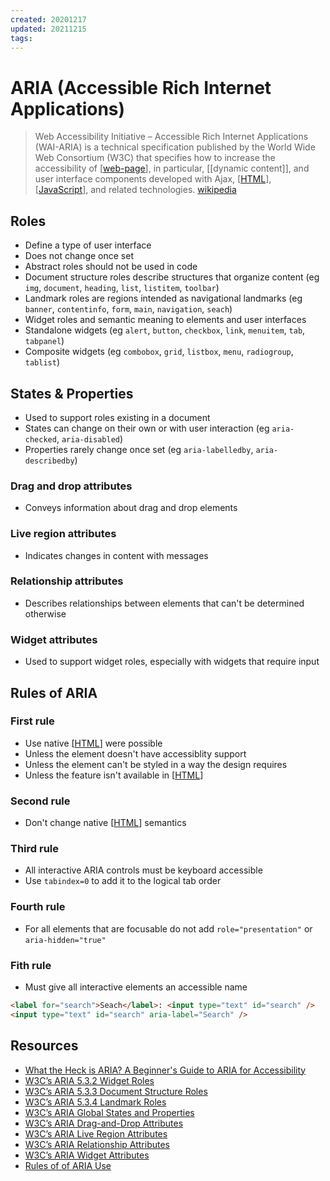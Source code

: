 ```yaml
---
created: 20201217
updated: 20211215
tags:
---
```


# ARIA (Accessible Rich Internet Applications)

> Web Accessibility Initiative – Accessible Rich Internet Applications (WAI-ARIA) is a technical specification published by the World Wide Web Consortium (W3C) that specifies how to increase the accessibility of [[web-page]], in particular, [[dynamic content]], and user interface components developed with Ajax, [[HTML]], [[JavaScript]], and related technologies. [wikipedia][1]

## Roles

- Define a type of user interface
- Does not change once set
- Abstract roles should not be used in code
- Document structure roles describe structures that organize content (eg `img`, `document`, `heading`, `list`, `listitem`, `toolbar`)
- Landmark roles are regions intended as navigational landmarks (eg `banner`, `contentinfo`, `form`, `main`, `navigation`, `seach`)
- Widget roles and semantic meaning to elements and user interfaces
- Standalone widgets (eg `alert`, `button`, `checkbox`, `link`, `menuitem`, `tab`, `tabpanel`)
- Composite widgets (eg `combobox`, `grid`, `listbox`, `menu`, `radiogroup`, `tablist`)

## States & Properties

- Used to support roles existing in a document
- States can change on their own or with user interaction (eg `aria-checked`, `aria-disabled`)
- Properties rarely change once set (eg `aria-labelledby`, `aria-describedby`)

### Drag and drop attributes

- Conveys information about drag and drop elements

### Live region attributes

- Indicates changes in content with messages

### Relationship attributes

- Describes relationships between elements that can't be determined otherwise

### Widget attributes

- Used to support widget roles, especially with widgets that require input

## Rules of ARIA

### First rule

- Use native [[HTML]] were possible
- Unless the element doesn't have accessiblity support
- Unless the element can't be styled in a way the design requires
- Unless the feature isn't available in [[HTML]]

### Second rule

- Don't change native [[HTML]] semantics

### Third rule

- All interactive ARIA controls must be keyboard accessible
- Use `tabindex=0` to add it to the logical tab order

### Fourth rule

- For all elements that are focusable do not add `role="presentation"` or `aria-hidden="true"`

### Fith rule

- Must give all interactive elements an accessible name

```html
<label for="search">Seach</label>: <input type="text" id="search" />
<input type="text" id="search" aria-label="Search" />
```

## Resources

- [What the Heck is ARIA? A Beginner's Guide to ARIA for Accessibility](https://www.lullabot.com/articles/what-heck-aria-beginners-guide-aria-accessibility)
- [W3C’s ARIA 5.3.2 Widget Roles](https://www.w3.org/WAI/PF/aria-1.1/roles#widget_roles)
- [W3C’s ARIA 5.3.3 Document Structure Roles](https://www.w3.org/WAI/PF/aria-1.1/roles#document_structure_roles)
- [W3C’s ARIA 5.3.4 Landmark Roles](https://www.w3.org/WAI/PF/aria-1.1/roles#landmark_roles)
- [W3C’s ARIA Global States and Properties](https://www.w3.org/WAI/PF/aria-1.1/states_and_properties#global_states)
- [W3C’s ARIA Drag-and-Drop Attributes](https://www.w3.org/WAI/PF/aria-1.1/states_and_properties#attrs_dragdrop)
- [W3C’s ARIA Live Region Attributes](https://www.w3.org/WAI/PF/aria-1.1/states_and_properties#attrs_liveregions)
- [W3C’s ARIA Relationship Attributes](https://www.w3.org/WAI/PF/aria-1.1/states_and_properties#attrs_relationships)
- [W3C’s ARIA Widget Attributes](https://www.w3.org/WAI/PF/aria-1.1/states_and_properties#attrs_widgets)
- [Rules of of ARIA Use](https://www.w3.org/TR/using-aria/#NOTES)

[1]: https://en.wikipedia.org/wiki/WAI-ARIA

[//begin]: # "Autogenerated link references for markdown compatibility"
[web-page]: web-page "Web Page"
[HTML]: html "HTML"
[JavaScript]: javascript "Javascript"
[//end]: # "Autogenerated link references"
